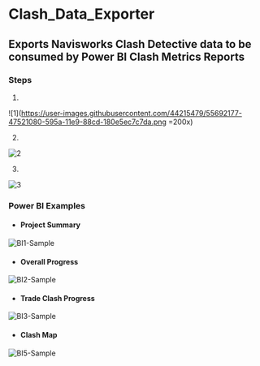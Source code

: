 # Clash_Data_Exporter
## Exports Navisworks Clash Detective data to be consumed by Power BI Clash Metrics Reports

### Steps

1.
![1](https://user-images.githubusercontent.com/44215479/55692177-47521080-595a-11e9-88cd-180e5ec7c7da.png =200x)

2.
![2](https://user-images.githubusercontent.com/44215479/55692238-cc3d2a00-595a-11e9-9a6f-496750a7f6f2.png)

3.
![3](https://user-images.githubusercontent.com/44215479/55692242-d0694780-595a-11e9-8fd6-152e1931fdd1.png)

### Power BI Examples

- #### Project Summary
![BI1-Sample](https://user-images.githubusercontent.com/44215479/55692376-34d8d680-595c-11e9-85e1-5e0b6483bb83.png)

- #### Overall Progress
![BI2-Sample](https://user-images.githubusercontent.com/44215479/55692378-399d8a80-595c-11e9-8094-83a1bea31f76.png)

- #### Trade Clash Progress
![BI3-Sample](https://user-images.githubusercontent.com/44215479/55692379-3dc9a800-595c-11e9-82a6-e628c96e1706.png)

- #### Clash Map
![BI5-Sample](https://user-images.githubusercontent.com/44215479/55692383-40c49880-595c-11e9-9320-287aa66c599a.png)

